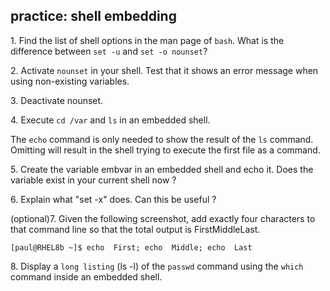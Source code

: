 ## practice: shell embedding

1\. Find the list of shell options in the man page of `bash`. What is
the difference between `set -u` and `set -o nounset`?

2\. Activate `nounset` in your shell. Test that it shows an error
message when using non-existing variables.

3\. Deactivate nounset.

4\. Execute `cd /var` and `ls` in an embedded shell.

The `echo` command is only needed to show the result of the `ls`
command. Omitting will result in the shell trying to execute the first
file as a command.

5\. Create the variable embvar in an embedded shell and echo it. Does
the variable exist in your current shell now ?

6\. Explain what \"set -x\" does. Can this be useful ?

(optional)7. Given the following screenshot, add exactly four characters
to that command line so that the total output is FirstMiddleLast.

    [paul@RHEL8b ~]$ echo  First; echo  Middle; echo  Last

8\. Display a `long listing` (ls -l) of the `passwd` command using the
`which` command inside an embedded shell.

